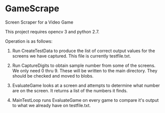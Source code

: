# GameScrape
Screen Scraper for a Video Game

This project requires opencv 3 and python 2.7.

Operation is as follows:

1.   Run CreateTestData to produce the list of correct output values for the screens we have
      captured.   This file is currently testfile.txt.

2.  Run CaptureDigits to obtain sample number from some of the screens.   We only need 0 thru 9.
    These will be written to the main directory.   They should be checked and moved to blobs.

3.  EvaluateGame looks at a screen and attempts to determine what number are on the screen.  It 
    returns a list of the numbers it finds.

4.  MainTestLoop runs EvaluateGame on every game to compare it's output to what we already have on
    testfile.txt.  
 

